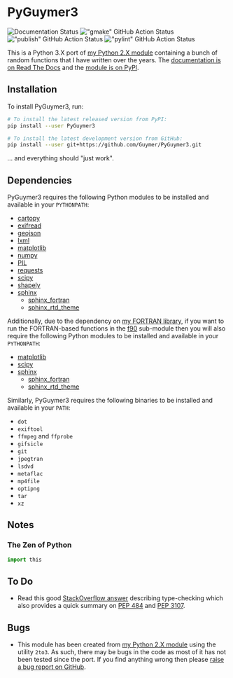 # PyGuymer3

![Documentation Status](https://readthedocs.org/projects/pyguymer3/badge/) !["gmake" GitHub Action Status](https://github.com/Guymer/PyGuymer3/actions/workflows/gmake.yml/badge.svg) !["publish" GitHub Action Status](https://github.com/Guymer/PyGuymer3/actions/workflows/publish.yml/badge.svg) !["pylint" GitHub Action Status](https://github.com/Guymer/PyGuymer3/actions/workflows/pylint.yml/badge.svg)

This is a Python 3.X port of [my Python 2.X module](https://github.com/Guymer/PyGuymer) containing a bunch of random functions that I have written over the years. The [documentation is on Read The Docs](https://pyguymer3.readthedocs.io/) and the [module is on PyPI](https://pypi.org/project/PyGuymer3/).

## Installation

To install PyGuymer3, run:

```sh
# To install the latest released version from PyPI:
pip install --user PyGuymer3

# To install the latest development version from GitHub:
pip install --user git+https://github.com/Guymer/PyGuymer3.git
```

... and everything should "just work".

## Dependencies

PyGuymer3 requires the following Python modules to be installed and available in your `PYTHONPATH`:

* [cartopy](https://pypi.org/project/Cartopy/)
* [exifread](https://pypi.org/project/ExifRead/)
* [geojson](https://pypi.org/project/geojson/)
* [lxml](https://pypi.org/project/lxml/)
* [matplotlib](https://pypi.org/project/matplotlib/)
* [numpy](https://pypi.org/project/numpy/)
* [PIL](https://pypi.org/project/Pillow/)
* [requests](https://pypi.org/project/requests/)
* [scipy](https://pypi.org/project/scipy/)
* [shapely](https://pypi.org/project/Shapely/)
* [sphinx](https://pypi.org/project/Sphinx/)
    * [sphinx_fortran](https://pypi.org/project/sphinx-fortran/)
    * [sphinx_rtd_theme](https://pypi.org/project/sphinx-rtd-theme/)

Additionally, due to the dependency on [my FORTRAN library](https://github.com/Guymer/fortranlib), if you want to run the FORTRAN-based functions in the [f90](pyguymer3/f90) sub-module then you will also require the following Python modules to be installed and available in your `PYTHONPATH`:

* [matplotlib](https://pypi.org/project/matplotlib/)
* [scipy](https://pypi.org/project/scipy/)
* [sphinx](https://pypi.org/project/Sphinx/)
    * [sphinx_fortran](https://pypi.org/project/sphinx-fortran/)
    * [sphinx_rtd_theme](https://pypi.org/project/sphinx-rtd-theme/)

Similarly, PyGuymer3 requires the following binaries to be installed and available in your `PATH`:

* `dot`
* `exiftool`
* `ffmpeg` and `ffprobe`
* `gifsicle`
* `git`
* `jpegtran`
* `lsdvd`
* `metaflac`
* `mp4file`
* `optipng`
* `tar`
* `xz`

## Notes

### The Zen of Python

```python
import this
```

## To Do

* Read this good [StackOverflow answer](https://stackoverflow.com/a/21384492) describing type-checking which also provides a quick summary on [PEP 484](https://www.python.org/dev/peps/pep-0484/) and [PEP 3107](https://www.python.org/dev/peps/pep-3107/).

## Bugs

* This module has been created from [my Python 2.X module](https://github.com/Guymer/PyGuymer) using the utility `2to3`. As such, there may be bugs in the code as most of it has not been tested since the port. If you find anything wrong then please [raise a bug report on GitHub](https://github.com/Guymer/PyGuymer3/issues).
